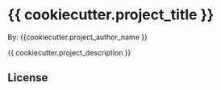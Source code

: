 # {{ cookiecutter.project_title }}

By: {{cookiecutter.project_author_name }}

{{ cookiecutter.project_description }}

## License